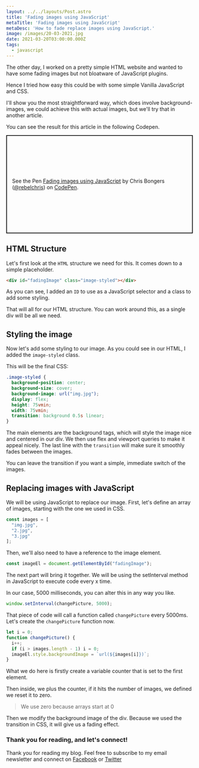 ```yaml
---
layout: ../../layouts/Post.astro
title: 'Fading images using JavaScript'
metaTitle: 'Fading images using JavaScript'
metaDesc: 'How to fade replace images using JavaScript.'
image: /images/20-03-2021.jpg
date: 2021-03-20T03:00:00.000Z
tags:
  - javascript
---
```

The other day, I worked on a pretty simple HTML website and wanted to have some fading images but not bloatware of JavaScript plugins.

Hence I tried how easy this could be with some simple Vanilla JavaScript and CSS.

I'll show you the most straightforward way, which does involve background-images, we could achieve this with actual images, but we'll try that in another article.

You can see the result for this article in the following Codepen.

<p class="codepen" data-height="265" data-theme-id="dark" data-default-tab="js,result" data-user="rebelchris" data-slug-hash="dyOrKvL" style="height: 265px; box-sizing: border-box; display: flex; align-items: center; justify-content: center; border: 2px solid; margin: 1em 0; padding: 1em;" data-pen-title="Fading images using JavaScript">
  <span>See the Pen <a href="https://codepen.io/rebelchris/pen/dyOrKvL">
  Fading images using JavaScript</a> by Chris Bongers (<a href="https://codepen.io/rebelchris">@rebelchris</a>)
  on <a href="https://codepen.io">CodePen</a>.</span>
</p>
<script async defer src="https://cpwebassets.codepen.io/assets/embed/ei.js"></script>

## HTML Structure

Let's first look at the `HTML` structure we need for this.
It comes down to a simple placeholder.

```html
<div id="fadingImage" class="image-styled"></div>
```

As you can see, I added an `ID` to use as a JavaScript selector and a class to add some styling.

That will all for our HTML structure. You can work around this, as a single div will be all we need.

## Styling the image

Now let's add some styling to our image. As you could see in our HTML, I added the `image-styled` class.

This will be the final CSS:

```css
.image-styled {
  background-position: center;
  background-size: cover;
  background-image: url("img.jpg");
  display: flex;
  height: 75vmin;
  width: 75vmin;
  transition: background 0.5s linear;
}
```

The main elements are the background tags, which will style the image nice and centered in our div.
We then use flex and viewport queries to make it appeal nicely.
The last line with the `transition` will make sure it smoothly fades between the images.

You can leave the transition if you want a simple, immediate switch of the images.

## Replacing images with JavaScript

We will be using JavaScript to replace our image.
First, let's define an array of images, starting with the one we used in CSS.

```js
const images = [
  "img.jpg",
  "2.jpg", 
  "3.jpg"
];
```

Then, we'll also need to have a reference to the image element.

```js
const imageEl = document.getElementById("fadingImage");
```

The next part will bring it together. We will be using the setInterval method in JavaScript to execute code every x time.

In our case, 5000 milliseconds, you can alter this in any way you like.

```js
window.setInterval(changePicture, 5000);
```

That piece of code will call a function called `changePicture` every 5000ms. 
Let's create the `changePicture` function now.

```js
let i = 0;
function changePicture() {
  i++;
  if (i > images.length - 1) i = 0;
  imageEl.style.backgroundImage = `url(${images[i]})`;
}
```

What we do here is firstly create a variable counter that is set to the first element.

Then inside, we plus the counter, if it hits the number of images, we defined we reset it to zero.

> We use zero because arrays start at 0

Then we modify the background image of the div.
Because we used the transition in CSS, it will give us a fading effect.

### Thank you for reading, and let's connect!

Thank you for reading my blog. Feel free to subscribe to my email newsletter and connect on [Facebook](https://www.facebook.com/DailyDevTipsBlog) or [Twitter](https://twitter.com/DailyDevTips1)
